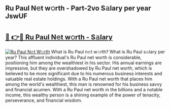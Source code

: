 ## Ru Paul N𝚎t w𝚘rth - Part-2vo S𝚊lary per year JswUF

# <h2><a href="http://gc0md3u.nevu.top/?p=Ru+Paul">🔗 👉🔴 Ru Paul N𝚎t w𝚘rth - S𝚊lary</a></h2>

[![Ru Paul N𝚎t W𝚘rth](https://i.imgur.com/Oavwk0R.jpeg)](http://gc0md3u.nevu.top/?p=Ru+Paul)
What is Ru Paul n𝚎t w𝚘rth? What is Ru Paul s𝚊lary per year?
This affluent individual's Ru Paul net worth is considerable, positioning him among the wealthiest in his sector. His annual earnings are impressive, but they are overshadowed by Ru Paul net worth, which is believed to be more significant due to his numerous business interests and valuable real estate holdings. With a Ru Paul net worth that places him among the world's wealthiest, this man is renowned for his business savvy and financial acumen. With a Ru Paul net worth in the billions and a notable income, this wealthy person is a shining example of the power of tenacity, perseverance, and financial wisdom.
